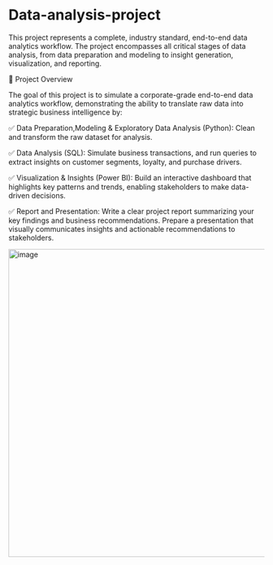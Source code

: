# Data-analysis-project
This project represents a complete, industry standard, end-to-end data analytics workflow. The project encompasses all critical stages of data analysis, from data preparation and modeling to insight generation, visualization, and reporting.

📌 Project Overview

The goal of this project is to simulate a corporate-grade end-to-end data analytics workflow, demonstrating the ability to translate raw data into strategic business intelligence by:

✅ Data Preparation,Modeling & Exploratory Data Analysis (Python): Clean and transform the raw dataset for analysis.

✅ Data Analysis (SQL): Simulate business transactions, and run queries to extract insights on customer segments, loyalty, and purchase drivers.

✅ Visualization & Insights (Power BI): Build an interactive dashboard that highlights key patterns and trends, enabling stakeholders to make data-driven decisions.

✅ Report and Presentation: Write a clear project report summarizing your key findings and business recommendations. Prepare a presentation that visually communicates insights and actionable recommendations to stakeholders.

<img width="1117" height="606" alt="image" src="https://github.com/user-attachments/assets/6ef29b3a-64c7-4711-81ba-a2817935b1b8" />

